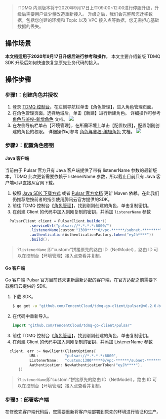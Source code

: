 >!TDMQ 内测版本将于2020年9月17日上午09:00~12:00进行停服升级，升级后需要用户做少量改造重新接入。
升级之后，我们会完整帮您迁移数据，包括您创建的环境和 Topic 以及 VPC 接入点等数据，您无需担心基础数据的丢失。

## 操作场景
**本文档适用于2020年9月17日升级后进行参考和操作**。
本文主要介绍新版 TDMQ SDK 升级后如何快速恢复您原先业务代码的接入。

## 操作步骤
### 步骤1：创建角色并授权
1. 登录 [TDMQ 控制台](https://console.cloud.tencent.com/tdmq)，在左侧导航栏单击【角色管理】，进入角色管理页面。
2. 在角色管理页面，选择地域后，单击【新建】进行新建角色。
详细操作可参考 [角色与鉴权-新增角色](https://cloud.tencent.com/document/product/1179/47543) 文档。
![](https://main.qcloudimg.com/raw/030444db462129f54a35ce19f7a92e41.png)
3. 在左侧导航栏单击【环境管理】，在所需环境上单击【配置权限】，配置刚刚创建的角色的权限。
详细操作可参考 [角色与鉴权-编辑角色](https://cloud.tencent.com/document/product/1179/47543) 文档。
![](https://main.qcloudimg.com/raw/f4fba0c916941ddafe837f5b775c555c.png)

   

### 步骤2：配置角色密钥
#### Java 客户端
当前由于 Pulsar 官方只有 Java 客户端提供了带有 listenerName 参数的最新版本，TDMQ 此次更新需要依赖于 listenerName 参数，所以截止目前只有 Java 客户端可以直接从官网下载。

1. 按照 [Java SDK 下载方式](https://cloud.tencent.com/document/product/1179/44914) 或者 [Pulsar 官方文档](https://pulsar.apache.org/docs/zh-CN/2.6.1/client-libraries-java/) 更新 Maven 依赖。在此我们仍推荐您按前者的指引使用腾讯云官方提供的SDK。
2. 前往 TDMQ 控制台【[角色管理](https://console.cloud.tencent.com/tdmq/role)】，找到刚刚创建的角色，单击复制密钥。
3. 在创建 Client 的代码中加入刚刚复制的密钥，并添加  `listenerName` 参数
 ```java
   PulsarClient client = PulsarClient.builder()
			.serviceUrl("pulsar://*.*.*.*:6000/")
			.listenerName(custom:"1300*****0/vpc-******/subnet-********")
			.authentication(AuthenticationFactory.token("eyJh****"))
			.build();
```
>?`listenerName` 即“custom:”拼接原先的路由 ID（NetModel），路由 ID 可以在控制台【环境管理】接入点查看并复制。

#### Go 客户端
Go 客户端 Pulsar 官方目前还未更新最新适配的客户端，在官方适配之前需要下载腾讯云提供的 SDK。
1. 下载 SDK。
   ```sh
   $ go get -u "github.com/TencentCloud/tdmq-go-client/pulsar@v0.2.0-beta.1"
   ```
2. 在代码中重新导入。
   ```go
   import "github.com/TencentCloud/tdmq-go-client/pulsar"
   ```
3. 前往 TDMQ 控制台【[角色管理](https://console.cloud.tencent.com/tdmq/role)】，找到刚刚创建的角色，单击复制密钥。
4. 在创建 Client 的代码中加入刚刚复制的密钥，并添加 ListenerName 参数
 ```go
   client, err := NewClient(ClientOptions{
			URL:            "pulsar://*.*.*.*:6000",
			ListenerName:	"custom:1300*****0/vpc-******/subnet-********",
			Authentication: NewAuthenticationToken("eyJh****"),
       })
```
 >?`listenerName`即“custom:”拼接原先的路由 ID（NetModel），路由 ID 可以在控制台【环境管理】接入点查看并复制。

### 步骤3：部署客户端
在修改完客户端代码后，您需要重新将客户端部署到原先的环境进行验证和生产。
